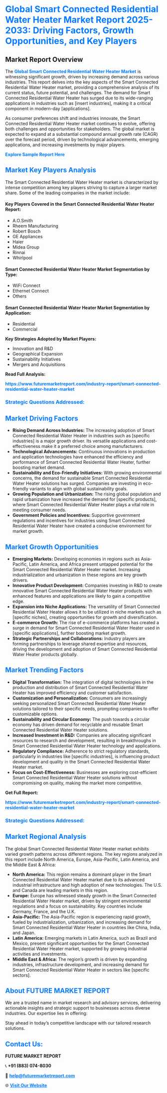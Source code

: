 <h1 style="color: #007BFF;">Global Smart Connected Residential Water Heater Market Report 2025-2033: Driving Factors, Growth Opportunities, and Key Players</h1>

<section id="overview">
<h2>Market Report Overview</h2>
<p>The <a href="https://www.futuremarketreport.com/industry-report/smart-connected-residential-water-heater-market" style="color: #007BFF; text-decoration: none;"><strong>Global Smart Connected Residential Water Heater Market</strong></a> is witnessing significant growth, driven by increasing demand across various industries. This report delves into the key aspects of the Smart Connected Residential Water Heater market, providing a comprehensive analysis of its current status, future potential, and challenges. The demand for Smart Connected Residential Water Heater has surged due to its wide-ranging applications in industries such as [insert industries], making it a critical component in modern-day [applications].</p>
<p>As consumer preferences shift and industries innovate, the Smart Connected Residential Water Heater market continues to evolve, offering both challenges and opportunities for stakeholders. The global market is expected to expand at a substantial compound annual growth rate (CAGR) over the forecast period, driven by technological advancements, emerging applications, and increasing investments by major players.</p>
</section>

<section id="overview">
<p><a href="https://www.futuremarketreport.com/request-sample/reportId=90417" style="color: #007BFF; text-decoration: none;"><strong>Explore Sample Report Here</strong></a></p>
</section>

<section id="key-players">
<h2 style="color: #007BFF;">Market Key Players Analysis</h2>
<p>The Smart Connected Residential Water Heater market is characterized by intense competition among key players striving to capture a larger market share. Some of the leading companies in the market include:</p>
<h4>Key Players Covered in the Smart Connected Residential Water Heater Report:</h4>
<ul><li>A.O.Smith</li><li>Rheem Manufacturing</li><li>Robert Bosch</li><li>GE Appliances</li><li>Haier</li><li>Midea Group</li><li>Rinnai</li><li>Whirlpool</li></ul>
<h4>Smart Connected Residential Water Heater Market Segmentation by Type:</h4>
<ul><li>WiFi Connect</li><li>Ethernet Connect</li><li>Others</li></ul>

<h4>Smart Connected Residential Water Heater Market Segmentation by Application:</h4>
<ul><li>Residential</li><li>Commercial</li></ul>
<p><strong>Key Strategies Adopted by Market Players:</strong></p>
<ul>
<li>Innovation and R&D</li>
<li>Geographical Expansion</li>
<li>Sustainability Initiatives</li>
<li>Mergers and Acquisitions</li>
</ul>
</section>

<section>
<p><strong>Read Full Analysis: </strong></p><a href="https://www.futuremarketreport.com/industry-report/smart-connected-residential-water-heater-market" style="color: #007BFF; text-decoration: none;"><strong>https://www.futuremarketreport.com/industry-report/smart-connected-residential-water-heater-market</strong></a>
<h3 style="color: #007BFF;">Strategic Questions Addressed:</h3>
</section>

<section id="driving-factors">
<h2 style="color: #007BFF;">Market Driving Factors</h2>
<ul>
<li><strong>Rising Demand Across Industries:</strong> The increasing adoption of Smart Connected Residential Water Heater in industries such as [specific industries] is a major growth driver. Its versatile applications and cost-effectiveness make it a preferred choice among manufacturers.</li>
<li><strong>Technological Advancements:</strong> Continuous innovations in production and application technologies have enhanced the efficiency and performance of Smart Connected Residential Water Heater, further boosting market demand.</li>
<li><strong>Sustainability and Eco-Friendly Initiatives:</strong> With growing environmental concerns, the demand for sustainable Smart Connected Residential Water Heater solutions has surged. Companies are investing in eco-friendly variants to align with global sustainability goals.</li>
<li><strong>Growing Population and Urbanization:</strong> The rising global population and rapid urbanization have increased the demand for [specific products], where Smart Connected Residential Water Heater plays a vital role in meeting consumer needs.</li>
<li><strong>Government Policies and Incentives:</strong> Supportive government regulations and incentives for industries using Smart Connected Residential Water Heater have created a conducive environment for market growth.</li>
</ul>
</section>

<section id="growth-opportunities">
<h2 style="color: #007BFF;">Market Growth Opportunities</h2>
<ul>
<li><strong>Emerging Markets:</strong> Developing economies in regions such as Asia-Pacific, Latin America, and Africa present untapped potential for the Smart Connected Residential Water Heater market. Increasing industrialization and urbanization in these regions are key growth drivers.</li>
<li><strong>Innovative Product Development:</strong> Companies investing in R&D to create innovative Smart Connected Residential Water Heater products with enhanced features and applications are likely to gain a competitive edge.</li>
<li><strong>Expansion into Niche Applications:</strong> The versatility of Smart Connected Residential Water Heater allows it to be utilized in niche markets such as [specific niches], creating opportunities for growth and diversification.</li>
<li><strong>E-commerce Growth:</strong> The rise of e-commerce platforms has created a surge in demand for Smart Connected Residential Water Heater used in [specific applications], further boosting market growth.</li>
<li><strong>Strategic Partnerships and Collaborations:</strong> Industry players are forming partnerships to leverage shared expertise and resources, driving the development and adoption of Smart Connected Residential Water Heater products globally.</li>
</ul>
</section>

<section id="trending-factors">
<h2 style="color: #007BFF;">Market Trending Factors</h2>
<ul>
<li><strong>Digital Transformation:</strong> The integration of digital technologies in the production and distribution of Smart Connected Residential Water Heater has improved efficiency and customer satisfaction.</li>
<li><strong>Customization and Personalization:</strong> Consumers are increasingly seeking personalized Smart Connected Residential Water Heater solutions tailored to their specific needs, prompting companies to offer customizable options.</li>
<li><strong>Sustainability and Circular Economy:</strong> The push towards a circular economy has driven demand for recyclable and reusable Smart Connected Residential Water Heater solutions.</li>
<li><strong>Increased Investment in R&D:</strong> Companies are allocating significant resources to research and development, resulting in breakthroughs in Smart Connected Residential Water Heater technology and applications.</li>
<li><strong>Regulatory Compliance:</strong> Adherence to strict regulatory standards, particularly in industries like [specific industries], is influencing product development and quality in the Smart Connected Residential Water Heater market.</li>
<li><strong>Focus on Cost-Effectiveness:</strong> Businesses are exploring cost-efficient Smart Connected Residential Water Heater solutions without compromising on quality, making the market more competitive.</li>
</ul>
</section>

<section>
<p><strong>Get Full Report: </strong></p><a href="https://www.futuremarketreport.com/industry-report/smart-connected-residential-water-heater-market" style="color: #007BFF; text-decoration: none;"><strong>https://www.futuremarketreport.com/industry-report/smart-connected-residential-water-heater-market</strong></a>
<h3 style="color: #007BFF;">Strategic Questions Addressed:</h3>
</section>


<section id="regional-analysis">
<h2 style="color: #007BFF;">Market Regional Analysis</h2>
<p>The global Smart Connected Residential Water Heater market exhibits varied growth patterns across different regions. The key regions analyzed in this report include North America, Europe, Asia-Pacific, Latin America, and the Middle East & Africa:</p>
<ul>
<li><strong>North America:</strong> This region remains a dominant player in the Smart Connected Residential Water Heater market due to its advanced industrial infrastructure and high adoption of new technologies. The U.S. and Canada are leading markets in this region.</li>
<li><strong>Europe:</strong> Europe has witnessed steady growth in the Smart Connected Residential Water Heater market, driven by stringent environmental regulations and a focus on sustainability. Key countries include Germany, France, and the U.K.</li>
<li><strong>Asia-Pacific:</strong> The Asia-Pacific region is experiencing rapid growth, fueled by industrialization, urbanization, and increasing demand for Smart Connected Residential Water Heater in countries like China, India, and Japan.</li>
<li><strong>Latin America:</strong> Emerging markets in Latin America, such as Brazil and Mexico, present significant opportunities for the Smart Connected Residential Water Heater market, supported by growing industrial activities and investments.</li>
<li><strong>Middle East & Africa:</strong> The region’s growth is driven by expanding industries, infrastructure development, and increasing demand for Smart Connected Residential Water Heater in sectors like [specific sectors].</li>
</ul>
</section>

<footer>
<h2 style="color: #007BFF;">About FUTURE MARKET REPORT</h2>
<p>We are a trusted name in market research and advisory services, delivering actionable insights and strategic support to businesses across diverse industries. Our expertise lies in offering:</p>

<p>Stay ahead in today’s competitive landscape with our tailored research solutions.</p>

<h2 style="color: #007BFF;">Contact Us:</h2>
<p><strong>FUTURE MARKET REPORT</strong></p>
<p>📞 <strong>+91 (883) 074-8030</strong></p>
<p>📧 <strong><a href="mailto:help@futuremarketreport.com" style="color: #007BFF;">help@futuremarketreport.com</a></strong></p>
<p>🌐 <strong><a href="https://www.futuremarketreport.com/" style="color: #007BFF;">Visit Our Website</a></strong></p>
</footer>